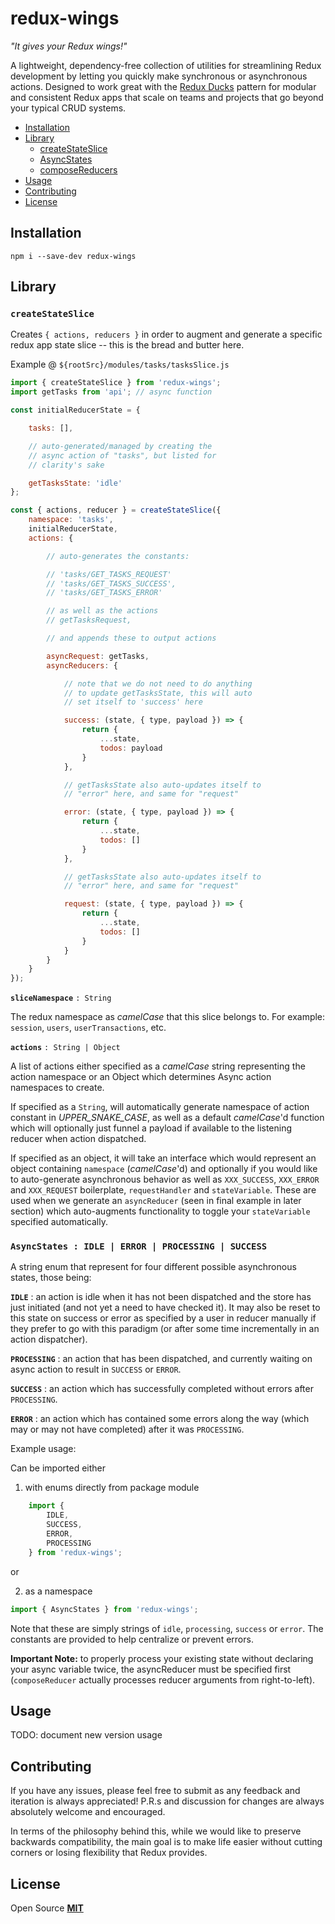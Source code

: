 # redux-wings
*"It gives your Redux wings!"*

A lightweight, dependency-free collection of utilities for streamlining Redux development by letting you quickly make synchronous or asynchronous actions. Designed to work great with the [Redux Ducks](https://github.com/erikras/ducks-modular-redux) pattern for modular and consistent Redux apps that scale on teams and projects that go beyond your typical CRUD systems.

- [Installation](#installation)
- [Library](#library)
    - [createStateSlice](#createstateslice)
    - [AsyncStates](#asyncstates--idle--error--processing--success)
    - [composeReducers](#composereducersreducer1-reducer2-otherreducers)
- [Usage](#usage)
- [Contributing](#contributing)
- [License](#license)


## Installation

```
npm i --save-dev redux-wings
```

## Library

### `createStateSlice` ###

Creates `{ actions, reducers }` in order to augment and generate a specific redux app state slice --
this is the bread and butter here.

Example @
`${rootSrc}/modules/tasks/tasksSlice.js`
```js
import { createStateSlice } from 'redux-wings';
import getTasks from 'api'; // async function

const initialReducerState = {

    tasks: [],

    // auto-generated/managed by creating the
    // async action of "tasks", but listed for
    // clarity's sake

    getTasksState: 'idle'
};

const { actions, reducer } = createStateSlice({
    namespace: 'tasks',
    initialReducerState,
    actions: {

        // auto-generates the constants:

        // 'tasks/GET_TASKS_REQUEST'
        // 'tasks/GET_TASKS_SUCCESS',
        // 'tasks/GET_TASKS_ERROR'

        // as well as the actions
        // getTasksRequest,

        // and appends these to output actions

        asyncRequest: getTasks,
        asyncReducers: {

            // note that we do not need to do anything
            // to update getTasksState, this will auto
            // set itself to 'success' here

            success: (state, { type, payload }) => {
                return {
                    ...state,
                    todos: payload
                }
            },

            // getTasksState also auto-updates itself to
            // "error" here, and same for "request"

            error: (state, { type, payload }) => {
                return {
                    ...state,
                    todos: []
                }
            },

            // getTasksState also auto-updates itself to
            // "error" here, and same for "request"

            request: (state, { type, payload }) => {
                return {
                    ...state,
                    todos: []
                }
            }
        }
    }
});
```




**`sliceNamespace`** `: String`

The redux namespace as *camelCase* that this slice belongs to. For example: `session`, `users`,  `userTransactions`, etc.

**`actions`** `: String | Object`

A list of actions either specified as a *camelCase* string representing the action namespace or an Object which determines Async action namespaces to create.

If specified as a `String`, will automatically generate namespace of action constant in *UPPER_SNAKE_CASE*, as well as a default *camelCase*'d function which will optionally just funnel a payload if available to the listening reducer when action dispatched.

If specified as an object, it will take an interface which would represent an object containing `namespace` (*camelCase*'d) and optionally if you would like to auto-generate asynchronous behavior as well as `XXX_SUCCESS`, `XXX_ERROR` and `XXX_REQUEST` boilerplate, `requestHandler` and `stateVariable`. These are used when we generate an `asyncReducer` (seen in final example in later section) which auto-augments functionality to toggle your `stateVariable` specified automatically.

### `AsyncStates : IDLE | ERROR | PROCESSING | SUCCESS` ###

A string enum that represent for four different possible asynchronous states, those being:

**`IDLE`** : an action is idle when it has not been dispatched and the store has just initiated (and not yet a need to have checked it). It may also be reset to this state on success or error as specified by a user in reducer manually if they prefer to go with this paradigm (or after some time incrementally in an action dispatcher).

**`PROCESSING`** : an action that has been dispatched, and currently waiting on async action to result in `SUCCESS` or `ERROR`.

**`SUCCESS`** : an action which has successfully completed without errors after `PROCESSING`.

**`ERROR`** : an action which has contained some errors along the way (which may or may not have completed) after it was `PROCESSING`.

Example usage:

Can be imported either

1. with enums directly from package module

```js
    import {
        IDLE,
        SUCCESS,
        ERROR,
        PROCESSING
    } from 'redux-wings';
```
or

2. as a namespace
```js
import { AsyncStates } from 'redux-wings';
```

Note that these are simply strings of `idle`, `processing`, `success` or `error`. The constants are provided to help centralize or prevent errors.

**Important Note:** to properly process your existing state without declaring your async variable twice, the asyncReducer must be specified first
(`composeReducer` actually processes reducer arguments from right-to-left).

## Usage

TODO: document new version usage

## Contributing

If you have any issues, please feel free to submit as any feedback and iteration is always appreciated! P.R.s and discussion for changes are always absolutely welcome and encouraged.

In terms of the philosophy behind this, while we would like to preserve backwards compatibility, the main goal is to make life easier without cutting corners or losing flexibility that Redux provides.

## License

Open Source **[MIT](./LICENSE.txt)**